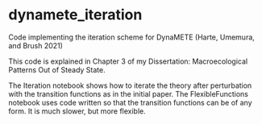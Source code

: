 # dynamete_iteration
Code implementing the iteration scheme for DynaMETE (Harte, Umemura, and Brush 2021)

This code is explained in Chapter 3 of my Dissertation: Macroecological Patterns Out of Steady State.

The Iteration notebook shows how to iterate the theory after perturbation with the transition functions as in the initial paper.
The FlexibleFunctions notebook uses code written so that the transition functions can be of any form. It is much slower, but more flexible.
